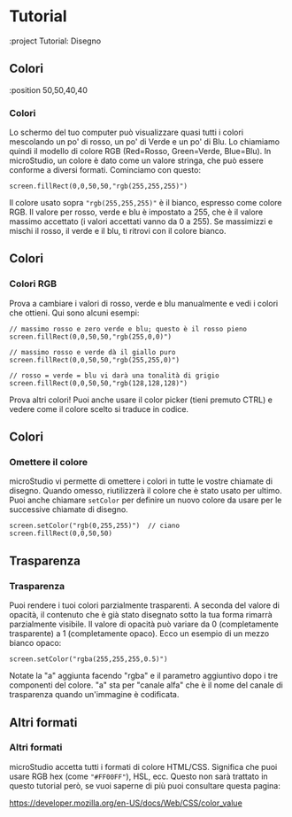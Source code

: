 <!-- 1. Forme (Rect, Round, RoundRect) -->
<!-- 2. Colori -->
<!-- 3. Linee, Poligoni -->
<!-- 4. Testo -->
<!-- 5. Sprite e mappe -->
<!-- 6. Gradienti -->
<!-- 7. Rotazione, scalatura, trasparenza -->


# Tutorial

:project Tutorial: Disegno

## Colori

:position 50,50,40,40

### Colori

Lo schermo del tuo computer può visualizzare quasi tutti i colori mescolando un po' di rosso, un po' di
Verde e un po' di Blu. Lo chiamiamo quindi il modello di colore RGB (Red=Rosso, Green=Verde, Blue=Blu).
In microStudio, un colore è dato come un valore stringa, che può essere conforme a diversi formati.
Cominciamo con questo:

```
screen.fillRect(0,0,50,50,"rgb(255,255,255)")
```

Il colore usato sopra ```"rgb(255,255,255)"``` è il bianco, espresso come colore RGB.
Il valore per rosso, verde e blu è impostato a 255, che è il valore massimo accettato
(i valori accettati vanno da 0 a 255). Se massimizzi e mischi il rosso, il verde e il blu, ti ritrovi
con il colore bianco.

## Colori

### Colori RGB

Prova a cambiare i valori di rosso, verde e blu manualmente e vedi i colori che ottieni. Qui
sono alcuni esempi:

```
// massimo rosso e zero verde e blu; questo è il rosso pieno
screen.fillRect(0,0,50,50,"rgb(255,0,0)") 
```

```
// massimo rosso e verde dà il giallo puro
screen.fillRect(0,0,50,50,"rgb(255,255,0)") 
```

```
// rosso = verde = blu vi darà una tonalità di grigio
screen.fillRect(0,0,50,50,"rgb(128,128,128)") 
```

Prova altri colori! Puoi anche usare il color picker (tieni premuto CTRL) e vedere come
il colore scelto si traduce in codice.

## Colori

### Omettere il colore

microStudio vi permette di omettere i colori in tutte le vostre chiamate di disegno. Quando omesso, riutilizzerà
il colore che è stato usato per ultimo. Puoi anche chiamare ```setColor``` per definire un nuovo colore da usare per le successive
chiamate di disegno.

```
screen.setColor("rgb(0,255,255)")  // ciano
screen.fillRect(0,0,50,50)
```

## Trasparenza

### Trasparenza

Puoi rendere i tuoi colori parzialmente trasparenti. A seconda del valore di opacità, il contenuto
che è già stato disegnato sotto la tua forma rimarrà parzialmente visibile. Il valore di opacità
può variare da 0 (completamente trasparente) a 1 (completamente opaco). Ecco un esempio di un mezzo
bianco opaco:

```
screen.setColor("rgba(255,255,255,0.5)")
```

Notate la "a" aggiunta facendo "rgba" e il parametro aggiuntivo dopo i tre componenti del colore.
"a" sta per "canale alfa" che è il nome del canale di trasparenza quando un'immagine
è codificata.

## Altri formati

### Altri formati

microStudio accetta tutti i formati di colore HTML/CSS. Significa che puoi usare RGB hex (come ```"#FF00FF"```),
HSL, ecc. Questo non sarà trattato in questo tutorial però, se vuoi saperne di più
puoi consultare questa pagina:

https://developer.mozilla.org/en-US/docs/Web/CSS/color_value





